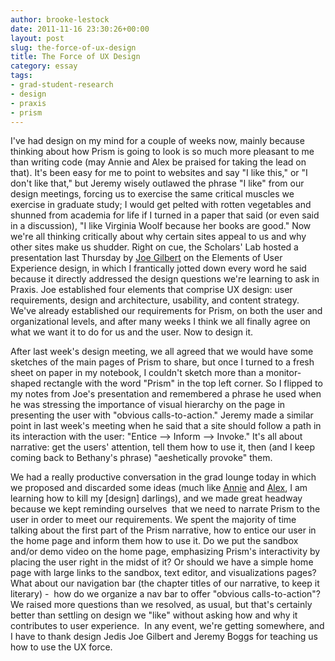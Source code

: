 ```yaml
---
author: brooke-lestock
date: 2011-11-16 23:30:26+00:00
layout: post
slug: the-force-of-ux-design
title: The Force of UX Design
category: essay
tags:
- grad-student-research
- design
- praxis
- prism
---
```


I've had design on my mind for a couple of weeks now, mainly because thinking about how Prism is going to look is so much more pleasant to me than writing code (may Annie and Alex be praised for taking the lead on that). It's been easy for me to point to websites and say "I like this," or "I don't like that," but Jeremy wisely outlawed the phrase "I like" from our design meetings, forcing us to exercise the same critical muscles we exercise in graduate study; I would get pelted with rotten vegetables and shunned from academia for life if I turned in a paper that said (or even said in a discussion), "I like Virginia Woolf because her books are good." Now we're all thinking critically about why certain sites appeal to us and why other sites make us shudder. Right on cue, the Scholars' Lab hosted a presentation last Thursday by [Joe Gilbert](https://scholarslab.org/contributors/jfg9x/) on the Elements of User Experience design, in which I frantically jotted down every word he said because it directly addressed the design questions we're learning to ask in Praxis. Joe established four elements that comprise UX design: user requirements, design and architecture, usability, and content strategy. We've already established our requirements for Prism, on both the user and organizational levels, and after many weeks I think we all finally agree on what we want it to do for us and the user. Now to design it.

After last week's design meeting, we all agreed that we would have some sketches of the main pages of Prism to share, but once I turned to a fresh sheet on paper in my notebook, I couldn't sketch more than a monitor-shaped rectangle with the word "Prism" in the top left corner. So I flipped to my notes from Joe's presentation and remembered a phrase he used when he was stressing the importance of visual hierarchy on the page in presenting the user with "obvious calls-to-action." Jeremy made a similar point in last week's meeting when he said that a site should follow a path in its interaction with the user: "Entice --> Inform --> Invoke." It's all about narrative: get the users' attention, tell them how to use it, then (and I keep coming back to Bethany's phrase) "aeshetically provoke" them.

We had a really productive conversation in the grad lounge today in which we proposed and discarded some ideas (much like [Annie](https://scholarslab.org/praxis-program/building-prism-the-darker-side-of-the-enlightenment-spectrum/) and [Alex](https://scholarslab.org/praxis-program/the-hunchback-of-notre-prism/), I am learning how to kill my [design] darlings), and we made great headway because we kept reminding ourselves  that we need to narrate Prism to the user in order to meet our requirements. We spent the majority of time talking about the first part of the Prism narrative, how to entice our user in the home page and inform them how to use it. Do we put the sandbox and/or demo video on the home page, emphasizing Prism's interactivity by placing the user right in the midst of it? Or should we have a simple home page with large links to the sandbox, text editor, and visualizations pages? What about our navigation bar (the chapter titles of our narrative, to keep it literary) -  how do we organize a nav bar to offer "obvious calls-to-action"? We raised more questions than we resolved, as usual, but that's certainly better than settling on design we "like" without asking how and why it contributes to user experience.  In any event, we're getting somewhere, and I have to thank design Jedis Joe Gilbert and Jeremy Boggs for teaching us how to use the UX force.
